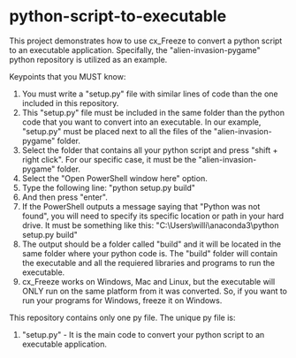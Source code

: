 # python-script-to-executable

This project demonstrates how to use cx_Freeze to convert a python script to an executable application. Specifally, the "alien-invasion-pygame" python repository is utilized as an example.

Keypoints that you MUST know:

1. You must write a "setup.py" file with similar lines of code than the one included in this repository.
2. This "setup.py" file must be included in the same folder than the python code that you want to convert into an executable. In our example, "setup.py" must be placed next to all the files of the "alien-invasion-pygame" folder.
3. Select the folder that contains all your python script and press "shift + right click". For our specific case, it must be the "alien-invasion-pygame" folder.
4. Select the "Open PowerShell window here" option.
5. Type the following line: "python setup.py build"
6. And then press "enter".
7. If the PowerShell outputs a message saying that "Python was not found", you will need to specify its specific location or path in your hard drive. It must be something like this: "C:\Users\willi\anaconda3\python setup.py build"
8. The output should be a folder called "build" and it will be located in the same folder where your python code is. The "build" folder will contain the executable and all the requiered libraries and programs to run the executable.
9. cx_Freeze works on Windows, Mac and Linux, but the executable will ONLY run on the same platform from it was converted. So, if you want to run your programs for Windows, freeze it on Windows.

This repository contains only one py file. The unique py file is:
1. "setup.py" - It is the main code to convert your python script to an executable application.

